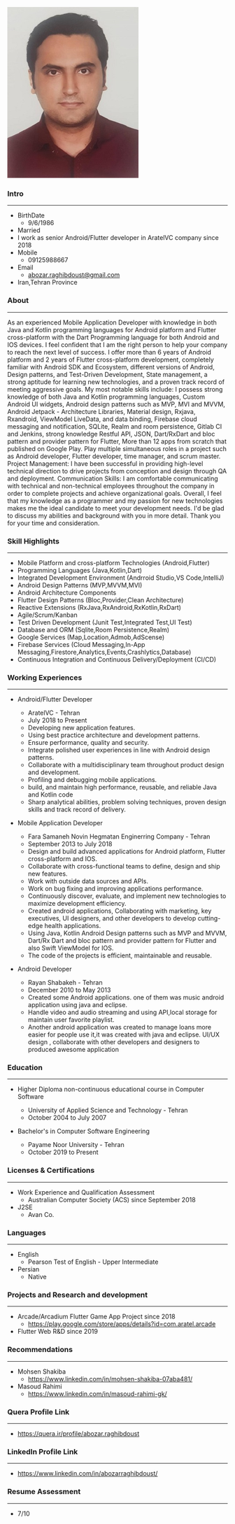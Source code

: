 ![My Avatar](/images/abozarraghibdoust.jpeg)

### Intro

---

+ BirthDate
  - 9/6/1986
+ Married
+ I work as senior Android/Flutter developer in AratelVC company since 2018
+ Mobile
  - 09125988667
+ Email
  - abozar.raghibdoust@gmail.com
+ Iran,Tehran Province  

### About

---

As an experienced Mobile Application Developer with knowledge in both Java and Kotlin programming languages for Android platform and Flutter cross-platform with the Dart Programming language for both Android and IOS devices. I feel confident that I am the right person to help your company to reach the next level of success.
I offer more than 6 years of Android platform and 2 years of Flutter cross-platform development, completely familiar with Android SDK and Ecosystem, different versions of Android, Design patterns, and Test-Driven Development, State management, a strong aptitude for learning new technologies, and a proven track record of meeting aggressive goals. My most notable skills include:
I possess strong knowledge of both Java and Kotlin programming languages, Custom Android UI widgets, Android design patterns such as MVP, MVI and MVVM, Android Jetpack - Architecture Libraries, Material design, Rxjava, Rxandroid, ViewModel LiveData, and data binding, Firebase cloud messaging and notification, SQLite, Realm and room persistence, Gitlab CI and Jenkins, strong knowledge Restful API, JSON, Dart/RxDart and bloc pattern and provider pattern for Flutter, More than 12 apps from scratch that published on Google Play.
Play multiple simultaneous roles in a project such as Android developer, Flutter developer, time manager, and scrum master.
Project Management: I have been successful in providing high-level technical direction to drive projects from conception and design through QA and deployment.
Communication Skills: I am comfortable communicating with technical and non-technical employees throughout the company in order to complete projects and achieve organizational goals.
Overall, I feel that my knowledge as a programmer and my passion for new technologies makes me the ideal candidate to meet your development needs. I'd be glad to discuss my abilities and background with you in more detail. Thank you for your time and consideration. 

### Skill Highlights

---

+ Mobile Platform and cross-platform Technologies (Android,Flutter)
+ Programming Languages (Java,Kotlin,Dart)
+ Integrated Development Environment (Andrroid Studio,VS Code,IntelliJ)
+ Android Design Patterns (MVP,MVVM,MVI)
+ Android Architecture Components 
+ Flutter Design Patterns (Bloc,Provider,Clean Architecture)
+ Reactive Extensions (RxJava,RxAndroid,RxKotlin,RxDart)
+ Agile/Scrum/Kanban
+ Test Driven Development (Junit Test,Integrated Test,UI Test)
+ Database and ORM (Sqlite,Room Persistence,Realm)
+ Google Services (Map,Location,Admob,AdScense)
+ Firebase Services (Cloud Messaging,In-App Messaging,Firestore,Analytics,Events,Crashlytics,Database)
+ Continuous Integration and Continuous Delivery/Deployment (CI/CD)

### Working Experiences

---

+ Android/Flutter Developer 
  - AratelVC - Tehran
  - July 2018 to Present
  - Developing new application features.
  - Using best practice architecture and development patterns.
  - Ensure performance, quality and security.
  - Integrate polished user experiences in line with Android design patterns.
  - Collaborate with a multidisciplinary team throughout product design and development.
  - Profiling and debugging mobile applications.
  - build, and maintain high performance, reusable, and reliable Java and Kotlin code
  - Sharp analytical abilities, problem solving techniques, proven design skills and track record of delivery.
  
+ Mobile Application Developer
  - Fara Samaneh Novin Hegmatan Enginerring Company - Tehran
  - September 2013 to July 2018
  - Design and build advanced applications for Android platform, Flutter cross-platform and IOS. 
  - Collaborate with cross-functional teams to define, design and ship new features.
  - Work with outside data sources and APIs. 
  - Work on bug fixing and improving applications performance.
  - Continuously discover, evaluate, and implement new technologies to maximize development efficiency.
  - Created android applications, Collaborating with marketing, key executives, UI designers, and other developers to develop cutting-edge health applications. 
  - Using Java, Kotlin Android Design patterns such as MVP and MVVM, Dart/Rx Dart and bloc pattern and provider pattern for Flutter and also Swift ViewModel for IOS.
  - The code of the projects is efficient, maintainable and reusable.
  
+ Android Developer
  - Rayan Shabakeh - Tehran
  - December 2010 to May 2013
  - Created some Android applications. one of them was music android application using java and eclipse.
  - Handle video and audio streaming and using API,local storage for maintain user favorite playlist.
  - Another android application was created to manage loans more easier for people use it,it was created with java and eclipse. UI/UX design , collaborate with other developers     and designers to produced awesome application
  
### Education

---

+ Higher Diploma non-continuous educational course in Computer Software
  - University of Applied Science and Technology - Tehran
  - October 2004 to July 2007
  
+ Bachelor's in Computer Software Engineering
  - Payame Noor University - Tehran
  - October 2019 to Present
  
### Licenses & Certifications

--- 

+ Work Experience and Qualification Assessment
  - Australian Computer Society (ACS) since September 2018
+ J2SE
  - Avan Co.
  
### Languages

---

+ English 
  - Pearson Test of English - Upper Intermediate
+ Persian
  - Native

### Projects and Research and development

---

+ Arcade/Arcadium Flutter Game App Project since 2018
  - https://play.google.com/store/apps/details?id=com.aratel.arcade
+ Flutter Web R&D since 2019
  
### Recommendations

---

+ Mohsen Shakiba
  - https://www.linkedin.com/in/mohsen-shakiba-07aba481/
+ Masoud Rahimi
  - https://www.linkedin.com/in/masoud-rahimi-gk/
  
  
### Quera Profile Link

---

+ https://quera.ir/profile/abozar.raghibdoust

### LinkedIn Profile Link 

---

+ https://www.linkedin.com/in/abozarraghibdoust/

### Resume Assessment

---

+ 7/10
